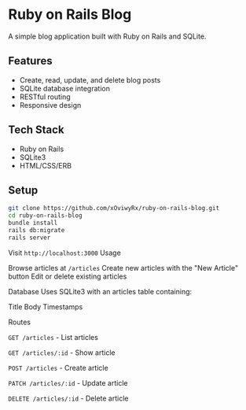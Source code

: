 # Ruby on Rails Blog

A simple blog application built with Ruby on Rails and SQLite.

## Features

- Create, read, update, and delete blog posts
- SQLite database integration
- RESTful routing
- Responsive design

## Tech Stack

- Ruby on Rails
- SQLite3
- HTML/CSS/ERB

## Setup

```bash
git clone https://github.com/xOviwyRx/ruby-on-rails-blog.git
cd ruby-on-rails-blog
bundle install
rails db:migrate
rails server
```

Visit `http://localhost:3000`
Usage

Browse articles at `/articles`
Create new articles with the "New Article" button
Edit or delete existing articles

Database
Uses SQLite3 with an articles table containing:

Title
Body
Timestamps

Routes

`GET /articles` - List articles

`GET /articles/:id` - Show article

`POST /articles` - Create article

`PATCH /articles/:id` - Update article

`DELETE /articles/:id` - Delete article
